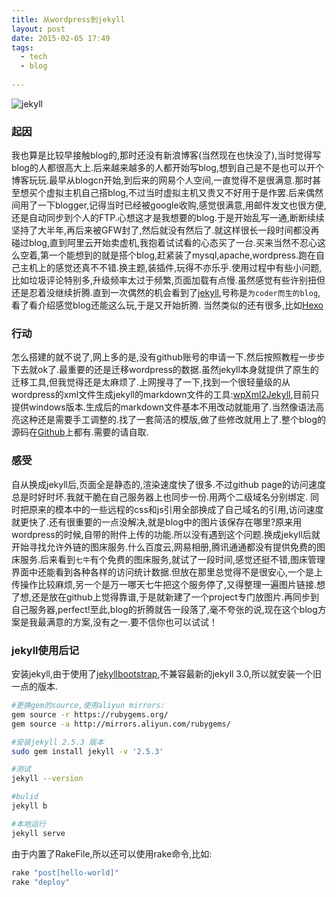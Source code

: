 ```yaml
---
title: 从wordpress到jekyll
layout: post
date: 2015-02-05 17:49
tags:
  - tech
  - blog
  
---
```


![jekyll](http://chengchao.name/resource-container/image/logo-jekyll.png)

### 起因
我也算是比较早接触blog的,那时还没有新浪博客(当然现在也快没了),当时觉得写blog的人都很高大上.后来越来越多的人都开始写blog,想到自己是不是也可以开个博客玩玩.最早从blogcn开始,到后来的网易个人空间,一直觉得不是很满意.那时甚至想买个虚拟主机自己搭blog,不过当时虚拟主机又贵又不好用于是作罢.后来偶然间用了一下blogger,记得当时已经被google收购,感觉很满意,用邮件发文也很方便,还是自动同步到个人的FTP.心想这才是我想要的blog.于是开始乱写一通,断断续续坚持了大半年,再后来被GFW封了,然后就没有然后了.就这样很长一段时间都没再碰过blog,直到阿里云开始卖虚机,我抱着试试看的心态买了一台.买来当然不忍心这么空着,第一个能想到的就是搭个blog,赶紧装了mysql,apache,wordpress.跑在自己主机上的感觉还真不不错.换主题,装插件,玩得不亦乐乎.使用过程中有些小问题,比如垃圾评论特别多,升级频率太过于频繁,页面加载有点慢.虽然感觉有些许别扭但还是忍着没继续折腾.直到一次偶然的机会看到了[jekyll](http://jekyllrb.com/),号称是`为coder而生的blog`,看了看介绍感觉blog还能这么玩,于是又开始折腾.
当然类似的还有很多,比如[Hexo](https://hexo.io/)  
  

### 行动
怎么搭建的就不说了,网上多的是,没有github账号的申请一下.然后按照教程一步步下去就ok了.最重要的还是迁移wordpress的数据.虽然jekyll本身就提供了原生的迁移工具,但我觉得还是太麻烦了.上网搜寻了一下,找到一个很轻量级的从wordpress的xml文件生成jekyll的markdown文件的工具:[wpXml2Jekyll](https://github.com/theaob/wpXml2Jekyll),目前只提供windows版本.生成后的markdown文件基本不用改动就能用了.当然像语法高亮这种还是需要手工调整的.找了一套简洁的模版,做了些修改就用上了.整个blog的源码在[Github](https://github.com/ichengchao/ichengchao.github.io)上都有.需要的请自取.  
  

### 感受
自从换成jekyll后,页面全是静态的,渲染速度快了很多.不过github page的访问速度总是时好时坏.我就干脆在自己服务器上也同步一份.用两个二级域名分别绑定.
同时把原来的模本中的一些远程的css和js引用全部换成了自己域名的引用,访问速度就更快了.还有很重要的一点没解决,就是blog中的图片该保存在哪里?原来用wordpress的时候,自带的附件上传的功能.所以没有遇到这个问题.换成jekyll后就开始寻找允许外链的图床服务.什么百度云,网易相册,腾讯通通都没有提供免费的图床服务.后来看到`七牛`有个免费的图床服务,就试了一段时间,感觉还挺不错,图床管理界面中还能看到各种各样的访问统计数据.但放在那里总觉得不是很安心,一个是上传操作比较麻烦,另一个是万一哪天七牛把这个服务停了,又得整理一遍图片链接.想了想,还是放在github上觉得靠谱,于是就新建了一个project专门放图片.再同步到自己服务器,perfect!至此,blog的折腾就告一段落了,毫不夸张的说,现在这个blog方案是我最满意的方案,没有之一.要不信你也可以试试！

### jekyll使用后记

安装jekyll,由于使用了[jekyllbootstrap](http://jekyllbootstrap.com),不兼容最新的jekyll 3.0,所以就安装一个旧一点的版本.

```sh
#更换gem的source,使用aliyun mirrors:
gem source -r https://rubygems.org/
gem source -a http://mirrors.aliyun.com/rubygems/

#安装jekyll 2.5.3 版本
sudo gem install jekyll -v '2.5.3'

#测试
jekyll --version

#bulid
jekyll b

#本地运行
jekyll serve
```

由于内置了RakeFile,所以还可以使用rake命令,比如:

```sh
rake "post[hello-world]"
rake "deploy"
```
